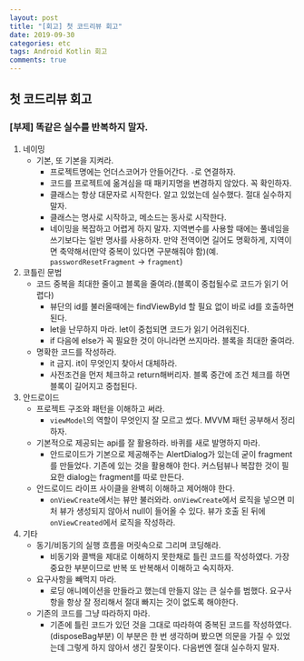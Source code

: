 ```yaml
---
layout: post
title: "[회고] 첫 코드리뷰 회고"
date: 2019-09-30
categories: etc
tags: Android Kotlin 회고
comments: true
---
```


## 첫 코드리뷰 회고
### [부제] 똑같은 실수를 반복하지 말자.
1. 네이밍
   - 기본, 또 기본을 지켜라.
     - 프로젝트명에는 언더스코어가 안들어간다. `-`로 연결하자.
     - 코드를 프로젝트에 옮겨심을 때 패키지명을 변경하지 않았다. 꼭 확인하자.
     - 클래스는 항상 대문자로 시작한다. 알고 있었는데 실수했다. 절대 실수하지 말자.
     - 클래스는 명사로 시작하고, 메소드는 동사로 시작한다. 
     - 네이밍을 복잡하고 어렵게 하지 말자. 지역변수를 사용할 때에는 풀네임을 쓰기보다는 일반 명사를 사용하자. 만약 전역이면 길어도 명확하게, 지역이면 축약해서(만약 중복이 있다면 구분해줘야 함)(예. `passwordResetFragment` -> `fragment`)
2. 코틀린 문법
   - 코드 중복을 최대한 줄이고 블록을 줄여라.(블록이 중첩될수로 코드가 읽기 어렵다)
     - 뷰단의 id를 불러올때에는 findViewById 할 필요 없이 바로 id를 호출하면 된다.
     - let을 난무하지 마라. let이 중첩되면 코드가 읽기 어려워진다. 
     - if 다음에 else가 꼭 필요한 것이 아니라면 쓰지마라. 블록을 최대한 줄여라.
   - 명확한 코드를 작성하라.
     - it 금지. it이 무엇인지 찾아서 대체하라.
     - 사전조건을 먼저 체크하고 return해버리자. 블록 중간에 조건 체크를 하면 블록이 길어지고 중첩된다. 
3. 안드로이드
   - 프로젝트 구조와 패턴을 이해하고 써라.
     - `viewModel`의 역할이 무엇인지 잘 모르고 썼다. MVVM 패턴 공부해서 정리하자.
   - 기본적으로 제공되는 api를 잘 활용하라. 바퀴를 새로 발명하지 마라.
     - 안드로이드가 기본으로 제공해주는 AlertDialog가 있는데 굳이 fragment를 만들었다. 기존에 있는 것을 활용해야 한다. 커스텀뷰나 복잡한 것이 필요한 dialog는 fragment를 따로 만든다.
   - 안드로이드 라이프 사이클을 완벽히 이해하고 제어해야 한다.
     - `onViewCreate`에서는 뷰만 불러와라. `onViewCreate`에서 로직을 넣으면 미처 뷰가 생성되지 않아서 null이 들어올 수 있다. 뷰가 호출 된 뒤에 `onViewCreated`에서 로직을 작성하라.
4. 기타
   - 동기/비동기의 실행 흐름을 머릿속으로 그리며 코딩해라.
     - 비동기와 콜백을 제대로 이해하지 못한채로 틀린 코드를 작성하였다. 가장 중요한 부분이므로 반복 또 반복해서 이해하고 숙지하자.
   - 요구사항을 빼먹지 마라.
     - 로딩 애니메이션을 만들라고 했는데 만들지 않는 큰 실수를 범했다. 요구사항을 항상 잘 정리해서 절대 빠지는 것이 없도록 해야한다.
   - 기존의 코드를 그냥 따라하지 마라.
     - 기존에 틀린 코드가 있던 것을 그대로 따라하여 중복된 코드를 작성하였다.(disposeBag부분) 이 부분은 한 번 생각하며 봤으면 의문을 가질 수 있었는데 그렇게 하지 않아서 생긴 잘못이다. 다음번엔 절대 실수하지 말자.

